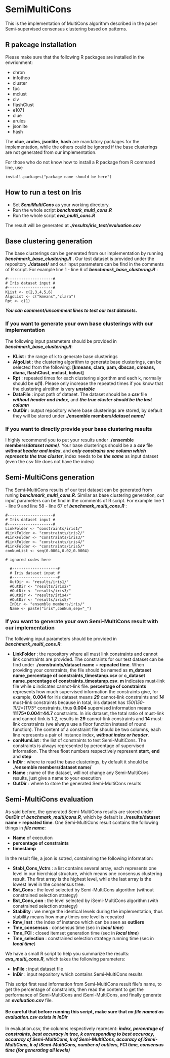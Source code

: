 # SemiMultiCons
This is the implementation of MultiCons algorithm described in the paper Semi-supervised consensus clustering based on patterns.

## R pakcage installation
Please make sure that the following R packages are installed in the envrionment: 
- chron
- infotheo
- cluster 
- fpc
- mclust
- clv 
- flashClust
- e1071
- clue
- arules 
- jsonlite
- hash 

The **clue**, **arules**, **jsonlite**, **hash** are mandatory packages for the implementation, while the others could be ignored if the base clusterings are not generated from our implementation. 

For those who do not know how to install a R package from R command line, use 
```
install.packages("package name should be here")
```
## How to run a test on Iris
- Set **_SemiMultiCons_** as your working directory.
- Run the whole script **_benchmark_multi_cons.R_**
- Run the whole script **_eva_multi_cons.R_**

The result will be generated at **_./results/iris_test/evaluation.csv_**
## Base clustering generation
The base clusterings can be generated from our implementation by running **_benchmark_base_clustering.R_** . Our test dataset is provided under the repository **./dataset/** and our input parameters can be find in the comments of R script.
For example line 1 - line 6 of **_benchmark_base_clustering.R_** : 
```
#--------------------#
# Iris dataset input #
#--------------------#
KList <- c(2,3,4,5,6)
AlgoList <- c("kmeans","clara")
Rpt <- c(1)
```

**_You can comment/uncomment lines to test our test datasets._**

### If you want to generate your own base clusterings with our implementation
The following input parameters should be provided in **_benchmark_base_clustering.R_**: 
- **KList** : the range of k to generate base clusterings
- **AlgoList** : the clustering algorithm to generate base clusterings, can be selected from the following: **[kmeans, clara, pam, dbscan, cmeans, diana, flashClust, mclust, bclust]**
- **Rpt** : repeated times for each clustering algorithm and each k, normally should be **c(1)**. Please only increase the repeated times if you know that the clustering alrotihm is very **_unstable_**
- **DataFile** : input path of dataset. The dataset should be a **_csv_** file **_without header and index_**, and **_the true cluster should be the last column_**
- **OutDir** : output repository where base clusterings are stored, by default they will be stored under **./ensemble members/_dataset name_/**

### If you want to directly provide your base clustering results
I highly recommend you to put your results under **./ensemble members/_dataset name_/**. Your base clusterings should be a a **_csv_** file **_without header and index_**, and **_only constrains one column which represents the true cluster_**, index needs to be **_the same_** as input dataset (even the csv file does not have the index)

## Semi-MultiCons generation
The Semi-MultiCons results of our test dataset can be generated from runing **_benchmark_multi_cons.R_**. Similar as base clustering generation, our input parameters can be find in the comments of R script.
For example line 1 - line 9 and line 58 - line 67 of **_benchmark_multi_cons.R_** : 
```
#--------------------#
# Iris dataset input #
#--------------------#
LinkFolder <- "constraints/iris1/"
#LinkFolder <- "constraints/iris2/"
#LinkFolder <- "constraints/iris3/"
#LinkFolder <- "constraints/iris4/"
#LinkFolder <- "constraints/iris5/"
conNumList <- seq(0.0004,0.02,0.0004)

# ignored codes here 

  #--------------------#
  # Iris dataset input #
  #--------------------#
  OutDir <- "results/iris1/"
  #OutDir <- "results/iris2/"
  #OutDir <- "results/iris3/"
  #OutDir <- "results/iris4/"
  #OutDir <- "results/iris5/"
  InDir <- "ensemble members/iris/"
  Name <- paste("iris",conNum,sep="_") 
```
### If you want to generate your own Semi-MultiCons result with our implementation
The following input parameters should be provided in **_benchmark_multi_cons.R_**: 
- **LinkFolder** : the repository where all must link constraints and cannot link constraints are provided. The constraints for our test dataset can be find under **./constraints/dataset name + repeated time**. When providing your constraints, the file should be named as **m_dataset name_percentage of constraints_timestamp.csv** or **c_dataset name_percentage of constraints_timestamp.csv**. **m** indicates must-link file while **c** indicates cannot-link file. **percentage of constraints** represents how much supervised information the constraints give, for example, **0.004** for iris dataset means **_29_** cannot-link constraints and **_14_** must-link constraints because in total, iris dataset has **150*(150-1)/2=11175** constraints, thus **0.004** supervised information means **11175*0.004=44.7** constraints. In iris dataset, the total ratio of must-link and cannot-link is 1:2, results in **29** cannot-link constraints and **14** must-link constraints (we always use a floor function instead of round function). The content of a constraint file should be two columns, each line represents a pair of instance index, **_without index or header_**.
- **conNumList** : the list of constraints to test Semi-MultiCons. The constraints is always represented by percentage of supervised information. The three float numbers respectively represent **start**, **end** and **step**
- **InDir** : where to read the base clusterings, by default it should be **./ensemble members/dataset name/**
- **Name** : name of the dataset, will not change any Semi-MultiCons results, just give a name to your execution
- **OutDir** : where to store the generated Semi-MultiCons results

## Semi-MultiCons evaluation
As said before, the generated Semi-MultiCons results are stored under **OurDir** of **_benchmark_multi)cons.R_**, which by default is **./results/dataset name + repeated time**. One Semi-MultiCons result contains the following things in **_file name_**: 
- **Name** of execution 
- **percentage of constraints** 
- **timestamp** 

In the result file, a json is sotred, containning the following information: 
- **Stabl_Cons_Vctrs** : a list contains several array, each represents one level in our hierchical structure, which means one consensus clustering result. The first array is the highest level, while the last array is the lowest level in the consensus tree.
- **Bst_Cons** : the level selected by Semi-MultiCons algorithm (without constrained selection strategy)
- **Bst_Cons_con** : the level selected by iSemi-MultiCons algorithm (with constrained selection strategy)
- **Stability** : we merge the identical levels during the implementation, thus stability means how many times one level is repeated
- **Rmv_Inst** : the index of instance which can be seen as **outliers**
- **Tme_consensus** : consensus time (sec in **_local time_**)
- **Tme_FCI** : closed itemset generation time (sec in **_local time_**)
- **Tme_selection** : constrained selection strategy running time (sec in **_local time_**)

We have a small R script to help you summarize the results: **_eva_multi_cons.R_**, which takes the following parameters:
- **InFile** : input dataset file
- **InDir** : input repository which contains Semi-MultiCons results

This script first read information from Semi-MultiCons result file's name, to get the percentage of constraints, then read the content to get the performance of Semi-MultiCons and iSemi-MultiCons, and finally generate an **_evaluation.csv_** file. 
#### Be careful that before running this script, make sure that **_no file named as evaluation.csv exists in InDir_**

In evaluation.csv, the columns respectively represent: **_index, percentage of constraints, best accuracy in tree, k corresponding to best accuracy, accuracy of Semi-MultiCons, k of Semi-MultiCons, accuracy of iSemi-MultiCons, k of iSemi-MultiCons, number of outliers, FCI time, consensus time (for generating all levels)_**



